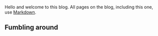 Hello and welcome to this blog.  All pages on the blog, including this one, use [Markdown](https://guides.github.com/features/mastering-markdown/). 

## Fumbling around
